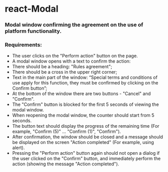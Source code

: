 # react-Modal
### Modal window confirming the agreement on the use of platform functionality.

### Requirements:

- The user clicks on the "Perform action" button on the page.
- A modal window opens with a text to confirm the action:
- There should be a heading: "Rules agreement";
- There should be a cross in the upper right corner;
- Text in the main part of the window: “Special terms and conditions of use apply for this function, they must be confirmed by clicking on the Confirm button”;
- At the bottom of the window there are two buttons - "Cancel" and "Confirm".
- The "Confirm" button is blocked for the first 5 seconds of viewing the modal window.
- When reopening the modal window, the counter should start from 5 seconds.
- The button text should display the progress of the remaining time (For example, "Confirm (5)" ... "Confirm (1)", "Confirm").
- After confirmation, the window should be closed and a message should be displayed on the screen "Action completed" (For example, using alert).
- Pressing the "Perform action" button again should not open a dialog if the user clicked on the "Confirm" button, and immediately perform the action (showing the message "Action completed").
